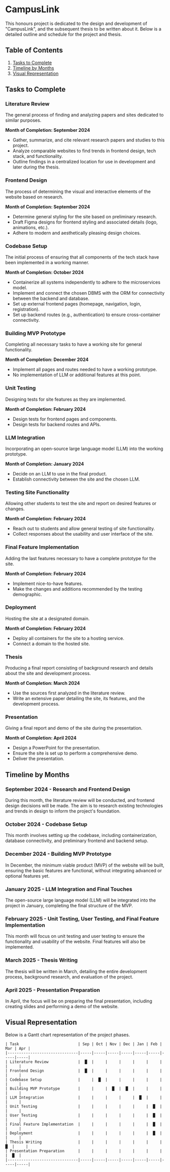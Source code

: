 # CampusLink
This honours project is dedicated to the design and development of "CampusLink", and the subsequent thesis to be written about it. Below is a detailed outline and schedule for the project and thesis.

## Table of Contents
1. [Tasks to Complete](#tasks-to-complete)
2. [Timeline by Months](#timeline-by-months)
3. [Visual Representation](#visual-representation)

## Tasks to Complete

### Literature Review
The general process of finding and analyzing papers and sites dedicated to similar purposes.

**Month of Completion: September 2024**

- Gather, summarize, and cite relevant research papers and studies to this project.
- Analyze comparable websites to find trends in frontend design, tech stack, and functionality.
- Outline findings in a centralized location for use in development and later during the thesis.

### Frontend Design
The process of determining the visual and interactive elements of the website based on research.

**Month of Completion: September 2024**

- Determine general styling for the site based on preliminary research.
- Draft Figma designs for frontend styling and associated details (logo, animations, etc.).
- Adhere to modern and aesthetically pleasing design choices.

### Codebase Setup
The initial process of ensuring that all components of the tech stack have been implemented in a working manner.

**Month of Completion: October 2024**

- Containerize all systems independently to adhere to the microservices model.
- Implement and connect the chosen DBMS with the ORM for connectivity between the backend and database.
- Set up external frontend pages (homepage, navigation, login, registration).
- Set up backend routes (e.g., authentication) to ensure cross-container connectivity.

### Building MVP Prototype
Completing all necessary tasks to have a working site for general functionality.

**Month of Completion: December 2024**

- Implement all pages and routes needed to have a working prototype.
- No implementation of LLM or additional features at this point.

### Unit Testing
Designing tests for site features as they are implemented.

**Month of Completion: February 2024**

- Design tests for frontend pages and components.
- Design tests for backend routes and APIs.

### LLM Integration
Incorporating an open-source large language model (LLM) into the working prototype.

**Month of Completion: January 2024**

- Decide on an LLM to use in the final product.
- Establish connectivity between the site and the chosen LLM.

### Testing Site Functionality
Allowing other students to test the site and report on desired features or changes.

**Month of Completion: February 2024**

- Reach out to students and allow general testing of site functionality.
- Collect responses about the usability and user interface of the site.

### Final Feature Implementation
Adding the last features necessary to have a complete prototype for the site.

**Month of Completion: February 2024**

- Implement nice-to-have features.
- Make the changes and additions recommended by the testing demographic.

### Deployment
Hosting the site at a designated domain.

**Month of Completion: February 2024**

- Deploy all containers for the site to a hosting service.
- Connect a domain to the hosted site.

### Thesis
Producing a final report consisting of background research and details about the site and development process.

**Month of Completion: March 2024**

- Use the sources first analyzed in the literature review.
- Write an extensive paper detailing the site, its features, and the development process.

### Presentation
Giving a final report and demo of the site during the presentation.

**Month of Completion: April 2024**

- Design a PowerPoint for the presentation.
- Ensure the site is set up to perform a comprehensive demo.
- Deliver the presentation.

## Timeline by Months

### September 2024 - Research and Frontend Design
During this month, the literature review will be conducted, and frontend design decisions will be made. The aim is to research existing technologies and trends in design to inform the project's foundation.

### October 2024 - Codebase Setup
This month involves setting up the codebase, including containerization, database connectivity, and preliminary frontend and backend setup.

### December 2024 - Building MVP Prototype
In December, the minimum viable product (MVP) of the website will be built, ensuring the basic features are functional, without integrating advanced or optional features yet.

### January 2025 - LLM Integration and Final Touches
The open-source large language model (LLM) will be integrated into the project in January, completing the final structure of the MVP.

### February 2025 - Unit Testing, User Testing, and Final Feature Implementation
This month will focus on unit testing and user testing to ensure the functionality and usability of the website. Final features will also be implemented.

### March 2025 - Thesis Writing
The thesis will be written in March, detailing the entire development process, background research, and evaluation of the project.

### April 2025 - Presentation Preparation
In April, the focus will be on preparing the final presentation, including creating slides and performing a demo of the website.

## Visual Representation

Below is a Gantt chart representation of the project phases.

```plaintext
| Task                          | Sep | Oct | Nov | Dec | Jan | Feb | Mar | Apr |
|-------------------------------|-----|-----|-----|-----|-----|-----|-----|-----|
| Literature Review             |  █  |     |     |     |     |     |     |     |
| Frontend Design               |  █  |     |     |     |     |     |     |     |
| Codebase Setup                |     |  █  |     |     |     |     |     |     |
| Building MVP Prototype        |     |     |  █  |  █  |     |     |     |     |
| LLM Integration               |     |     |     |     |  █  |     |     |     |
| Unit Testing                  |     |     |     |     |     |  █  |     |     |
| User Testing                  |     |     |     |     |     |  █  |     |     |
| Final Feature Implementation  |     |     |     |     |     |  █  |     |     |
| Deployment                    |     |     |     |     |     |  █  |     |     |
| Thesis Writing                |     |     |     |     |     |     |  █  |     |
| Presentation Preparation      |     |     |     |     |     |     |     |  █  |
|-------------------------------|-----|-----|-----|-----|-----|-----|-----|-----|
